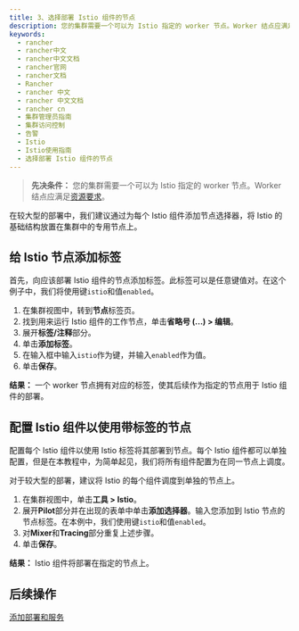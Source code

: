 ```yaml
---
title: 3、选择部署 Istio 组件的节点
description: 您的集群需要一个可以为 Istio 指定的 worker 节点。Worker 结点应满足资源要求。本节介绍如何使用节点选择器来配置在指定节点上部署 Istio 组件。在较大型的部署中，强烈建议通过为每个 Istio 组件添加节点选择器，将 Istio 的基础结构放置在集群中的专用节点上。
keywords:
  - rancher
  - rancher中文
  - rancher中文文档
  - rancher官网
  - rancher文档
  - Rancher
  - rancher 中文
  - rancher 中文文档
  - rancher cn
  - 集群管理员指南
  - 集群访问控制
  - 告警
  - Istio
  - Istio使用指南
  - 选择部署 Istio 组件的节点
---
```


> **先决条件：** 您的集群需要一个可以为 Istio 指定的 worker 节点。Worker 结点应满足[资源要求](/docs/rancher2/istio/2.3.x-2.4.x/resources/_index)。

在较大型的部署中，我们建议通过为每个 Istio 组件添加节点选择器，将 Istio 的基础结构放置在集群中的专用节点上。

## 给 Istio 节点添加标签

首先，向应该部署 Istio 组件的节点添加标签。此标签可以是任意键值对。在这个例子中，我们将使用键`istio`和值`enabled`。

1. 在集群视图中，转到**节点**标签页。
1. 找到用来运行 Istio 组件的工作节点，单击**省略号 (...) > 编辑**。
1. 展开**标签/注释**部分。
1. 单击**添加标签**。
1. 在输入框中输入`istio`作为键，并输入`enabled`作为值。
1. 单击**保存**。

**结果：** 一个 worker 节点拥有对应的标签，使其后续作为指定的节点用于 Istio 组件的部署。

## 配置 Istio 组件以使用带标签的节点

配置每个 Istio 组件以使用 Istio 标签将其部署到节点。每个 Istio 组件都可以单独配置，但是在本教程中，为简单起见，我们将所有组件配置为在同一节点上调度。

对于较大型的部署，建议将 Istio 的每个组件调度到单独的节点上。

1. 在集群视图中，单击**工具 > Istio**。
1. 展开**Pilot**部分并在出现的表单中单击**添加选择器**。输入您添加到 Istio 节点的节点标签。在本例中，我们使用键`istio`和值`enabled`。
1. 对**Mixer**和**Tracing**部分重复上述步骤。
1. 单击**保存**。

**结果：** Istio 组件将部署在指定的节点上。

## 后续操作

[添加部署和服务](/docs/rancher2/istio/2.3.x-2.4.x/setup/deploy-workloads/_index)
